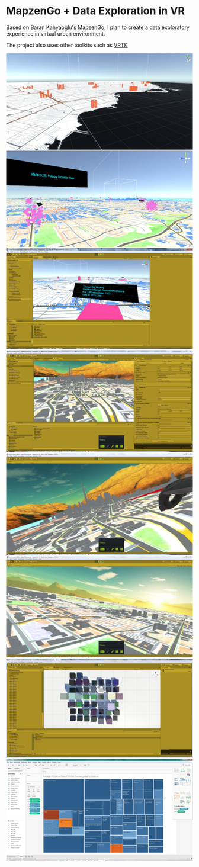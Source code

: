 # MapzenGo + Data Exploration in VR
Based on Baran Kahyaoğlu's [MapzenGo](http://barankahyaoglu.com/dev/), I plan to create a data exploratory experience in virtual urban environment.

The project also uses other toolkits such as [VRTK](https://github.com/thestonefox/VRTK)

![Iteration 5](https://github.com/Minsheng/MapzenGo/blob/prototype_demo_jan_2017/Assets/Images/iterate-5-cube-realdata.JPG)
![Iteration 4](https://github.com/Minsheng/MapzenGo/blob/prototype_demo_jan_2017/Assets/Images/iteration-4-particles.JPG)
![Iteration 3](https://github.com/Minsheng/MapzenGo/blob/prototype_demo_jan_2017/Assets/Images/iteration-3-cube-tooltips.JPG)
![Toronto 1](https://github.com/Minsheng/MapzenGo/blob/prototype_demo_nov/Assets/Images/urban-1.JPG)
![Dash Teleport](https://github.com/Minsheng/MapzenGo/blob/prototype_demo_nov/Assets/Images/urban-2.JPG)
![Toronto 2](https://github.com/Minsheng/MapzenGo/blob/prototype_demo_nov/Assets/Images/urban-3.JPG)
![Visualize Toronto ward data](https://github.com/Minsheng/MapzenGo/blob/prototype_demo_nov/Assets/Images/vr-census-cubes-1.JPG)
![Visualize registered program data in Tableau](https://github.com/Minsheng/MapzenGo/blob/prototype_demo_nov/Assets/Images/avg-ur-plus-wl-winter-tm.JPG)
